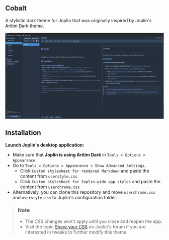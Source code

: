 
## Cobalt

A stylistic dark theme for Joplin that was originally inspired by Joplin's Aritim Dark theme.

![](cobaltic.png)

## Installation

**Launch Joplin's desktop application:**
- Make sure that **Joplin is using Aritim Dark** in `Tools > Options > Appearance`
- Go to `Tools > Options > Appearance > Show Advanced Settings.` 
	- Click `Custom stylesheet for rendered Markdown` and paste the content from `userstyle.css`
	- Click `Custom stylesheet for Joplin-wide app styles` and paste the content from `userchrome.css`
-   Alternatively, you can clone this repository and move `userchrome.css` and `userstyle.css` to Joplin's configuration folder. 

> ### Note
> - The CSS changes won't apply until you close and reopen the app.
> - Visit the topic [Share your CSS](https://discourse.joplinapp.org/t/share-your-css/1730) on Joplin's forum if you are interested in tweaks to further modify this theme.

